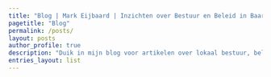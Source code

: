 ```yaml
---
title: "Blog | Mark Eijbaard | Inzichten over Bestuur en Beleid in Baarn"
pagetitle: "Blog"
permalink: /posts/
layout: posts
author_profile: true
description: "Duik in mijn blog voor artikelen over lokaal bestuur, beleidskeuzes en de toekomst van Baarn. Lees mijn analyses en deel je gedachten over belangrijke thema's."
entries_layout: list
---
```

